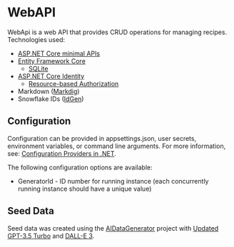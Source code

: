 # WebAPI

WebApi is a web API that provides CRUD operations for managing recipes. Technologies used:

- [ASP.NET Core minimal APIs](https://learn.microsoft.com/aspnet/core/fundamentals/minimal-apis/overview)
- [Entity Framework Core](https://learn.microsoft.com/ef/core/)
    - [SQLite](https://www.sqlite.org/)
- [ASP.NET Core Identity](https://learn.microsoft.com/aspnet/core/security/authentication/identity)
    - [Resource-based Authorization](https://learn.microsoft.com/aspnet/core/security/authorization/resourcebased)
- Markdown ([Markdig](https://github.com/xoofx/markdig))
- Snowflake IDs ([IdGen](https://github.com/RobThree/IdGen))

## Configuration

Configuration can be provided in appsettings.json, user secrets, environment variables, or command line arguments. For more information, see: [Configuration Providers in .NET](https://learn.microsoft.com/dotnet/core/extensions/configuration-providers).

The following configuration options are available:

- GeneratorId - ID number for running instance (each concurrently running instance should have a unique value)

## Seed Data

Seed data was created using the [AIDataGenerator](../AIDataGenerator/) project with [Updated GPT-3.5 Turbo](https://platform.openai.com/docs/models/gpt-3-5) and [DALL-E 3](https://platform.openai.com/docs/models/dall-e).